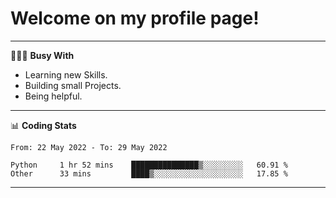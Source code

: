 # Welcome on my profile page!
<!-- print(("dralla"[::-1]+"s").capitalize()) -->

---
👨🏻‍💻 **Busy With**
* Learning new Skills.
* Building small Projects.
* Being helpful.

---
📊 **Coding Stats**
<!--START_SECTION:waka-->

```text
From: 22 May 2022 - To: 29 May 2022

Python     1 hr 52 mins    ███████████████▒░░░░░░░░░   60.91 %
Other      33 mins         ████▒░░░░░░░░░░░░░░░░░░░░   17.85 %
```

<!--END_SECTION:waka-->
---
